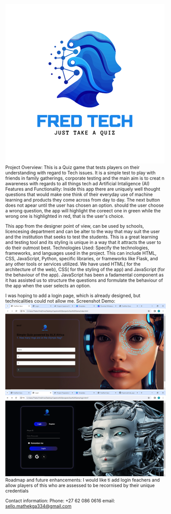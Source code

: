 ![Alt text](Image/FredTech-logo.png)
Project Overview:
This is a Quiz game that tests players on their understanding with regard to Tech issues. It is a simple test to play with friends in family gatherings, corporate testing and the main aim is to creat n awareness with regards to all things tech ad Artificial Intaligence (AI)
Features and Functionality:
Inside this app there are uniquely well thought questions that would make one think of their everyday use of machine learning and products they come across from day to day. The next button does not apear until the user has chosen an option. should the user choose a wrong question, the app will highlight the coreect one in green while the wrong one is highlighted in red, that is the user's choice.

This app from the designer point of view, can be used by schools, licencesing department and can be alter to the way that may suit the user and the institution that seeks to test the students. This is a great learning and testing tool and its styling is unique in a way that it attracts the user to do their outmost best.
Technologies Used:
Specify the technologies, frameworks, and languages used in the project. This can include HTML, CSS, JavaScript, Python, specific libraries, or frameworks like Flask, and any other tools or services utilized. We have used HTML( for the architecture of the web), CSS( for the styling of the app) and JavaScript (for the behaviour of the app). JavaScript has been a fadamental component as it has assisted us to structure the questions and formulate the behaviour of the app when the user selects an option.

I was hoping to add a login page, which is already designed, but technicalities could not allow me.
Screenshot Demo:
![Alt text](Quiz-shot.PNG)![Alt text](login-capture.PNG)
Roadmap and future enhancements:
I would like ti add login feachers and allow players of this who are assessed to be recornised by their unique credentials

Contact information:
Phone: +27 62 086 0616
email: sello.mathekga334@gmail.com